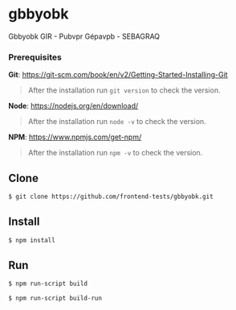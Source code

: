 # gbbyobk
Gbbyobk GIR - Pubvpr Gépavpb - SEBAGRAQ

### Prerequisites

**Git**: https://git-scm.com/book/en/v2/Getting-Started-Installing-Git
 > After the installation run `git version` to check the version.

**Node**: https://nodejs.org/en/download/

> After the installation run `node -v` to check the version.

**NPM**: https://www.npmjs.com/get-npm/

> After the installation run `npm -v` to check the version.

## Clone

```sh
$ git clone https://github.com/frontend-tests/gbbyobk.git
```

## Install

```sh
$ npm install
```

## Run

```sh
$ npm run-script build
```

```sh
$ npm run-script build-run
```
